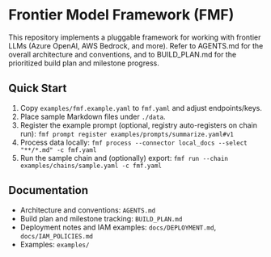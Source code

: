 Frontier Model Framework (FMF)
==============================

This repository implements a pluggable framework for working with frontier LLMs (Azure OpenAI, AWS Bedrock, and more). Refer to AGENTS.md for the overall architecture and conventions, and to BUILD_PLAN.md for the prioritized build plan and milestone progress.

Quick Start
-----------

1. Copy `examples/fmf.example.yaml` to `fmf.yaml` and adjust endpoints/keys.
2. Place sample Markdown files under `./data`.
3. Register the example prompt (optional, registry auto-registers on chain run):
   `fmf prompt register examples/prompts/summarize.yaml#v1`
4. Process data locally:
   `fmf process --connector local_docs --select "**/*.md" -c fmf.yaml`
5. Run the sample chain and (optionally) export:
   `fmf run --chain examples/chains/sample.yaml -c fmf.yaml`

Documentation
-------------

- Architecture and conventions: `AGENTS.md`
- Build plan and milestone tracking: `BUILD_PLAN.md`
- Deployment notes and IAM examples: `docs/DEPLOYMENT.md`, `docs/IAM_POLICIES.md`
- Examples: `examples/`


